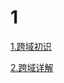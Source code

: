 # 1

[1.跨域初识](http://www.cnblogs.com/2050/p/3191744.html)

[2.跨域详解](https://blog.csdn.net/wonking666/article/details/79159180)
